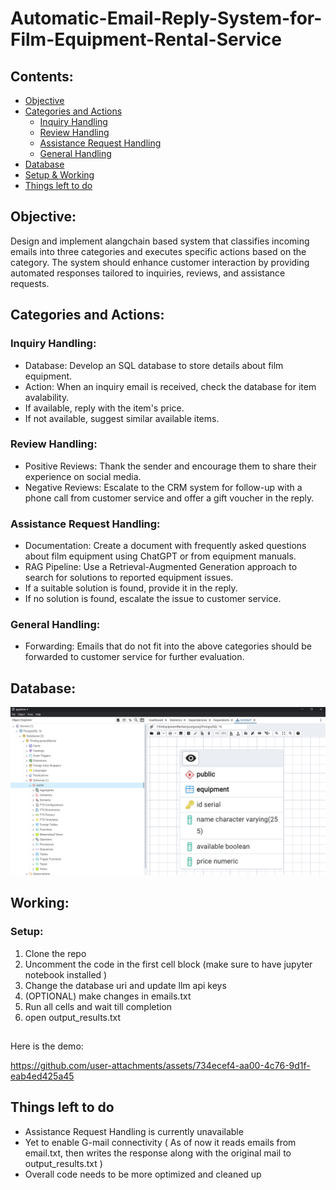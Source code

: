 # Automatic-Email-Reply-System-for-Film-Equipment-Rental-Service

## Contents:
  * [Objective](#objective)
  * [Categories and Actions](#categories-and-actions)
      * [Inquiry Handling](#inquiry-handling)
      * [Review Handling](#review-handling)
      * [Assistance Request Handling](#assistance-request-handling)
      * [General Handling](#general-handling)
  * [Database](#database)
  * [Setup & Working](#working)
  * [Things left to do](#things-left-to-do)
   
## Objective:
Design and implement alangchain based  system that classifies incoming emails into three categories and executes specific actions based on the category. The system should enhance customer interaction by providing automated responses tailored to inquiries, reviews, and assistance requests.
## Categories and Actions:
### Inquiry Handling:
  * Database: Develop an SQL database to store details about film equipment.
  * Action: When an inquiry email is received, check the database for item avalability.
  * If available, reply with the item's price.
  * If not available, suggest similar available items.
### Review Handling:
  * Positive Reviews: Thank the sender and encourage them to share their experience on social media.
  * Negative Reviews: Escalate to the CRM system for follow-up with a phone call from customer service and offer a gift voucher in the reply.
### Assistance Request Handling:
  * Documentation: Create a document with frequently asked questions about film equipment using ChatGPT or from equipment manuals.
  * RAG Pipeline: Use a Retrieval-Augmented Generation approach to search for solutions to reported equipment issues.
  * If a suitable solution is found, provide it in the reply.
  * If no solution is found, escalate the issue to customer service.
### General Handling:
  * Forwarding: Emails that do not fit into the above categories should be forwarded to customer service for further evaluation.

## Database:
![alt text](PostgreSQL.png)

## Working:
### Setup:
 1. Clone the repo
 2. Uncomment the code in the first cell block (make sure to have jupyter notebook installed )
 3. Change the database uri and update llm api keys
 4. (OPTIONAL) make changes in emails.txt 
 5. Run all cells and wait till completion
 6. open output_results.txt
##
Here is the demo:

https://github.com/user-attachments/assets/734ecef4-aa00-4c76-9d1f-eab4ed425a45




## Things left to do
  * Assistance Request Handling is currently unavailable
  * Yet to enable G-mail connectivity ( As of now it reads emails from email.txt, then writes the response along with the original mail to output_results.txt )
  * Overall code needs to be more optimized and cleaned up

